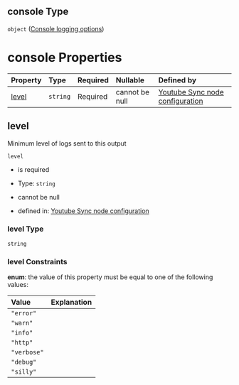 ## console Type

`object` ([Console logging options](definition-properties-logs-properties-console-logging-options.md))

# console Properties

| Property        | Type     | Required | Nullable       | Defined by                                                                                                                                                                                                                  |
| :-------------- | :------- | :------- | :------------- | :-------------------------------------------------------------------------------------------------------------------------------------------------------------------------------------------------------------------------- |
| [level](#level) | `string` | Required | cannot be null | [Youtube Sync node configuration](definition-properties-logs-properties-file-logging-options-properties-level.md "https://joystream.org/schemas/youtube-synch/config#/properties/logs/properties/console/properties/level") |

## level

Minimum level of logs sent to this output

`level`

*   is required

*   Type: `string`

*   cannot be null

*   defined in: [Youtube Sync node configuration](definition-properties-logs-properties-file-logging-options-properties-level.md "https://joystream.org/schemas/youtube-synch/config#/properties/logs/properties/console/properties/level")

### level Type

`string`

### level Constraints

**enum**: the value of this property must be equal to one of the following values:

| Value       | Explanation |
| :---------- | :---------- |
| `"error"`   |             |
| `"warn"`    |             |
| `"info"`    |             |
| `"http"`    |             |
| `"verbose"` |             |
| `"debug"`   |             |
| `"silly"`   |             |
